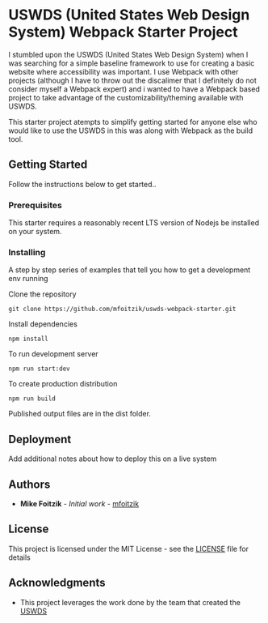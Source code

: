 # USWDS (United States Web Design System) Webpack Starter Project

I stumbled upon the USWDS (United States Web Design System) when I was searching for a simple baseline framework to use for creating a basic website where accessibility was important. I use Webpack with other projects (although I have to throw out the discalimer that I definitely do not consider myself a Webpack expert) and i wanted to have a Webpack based project to take advantage of the customizability/theming available with USWDS.

This starter project atempts to simplify getting started for anyone else who would like to use the USWDS in this was along with Webpack as the build tool.

## Getting Started

Follow the instructions below to get started..

### Prerequisites

This starter requires a reasonably recent LTS version of Nodejs be installed on your system.


### Installing

A step by step series of examples that tell you how to get a development env running

Clone the repository

```
git clone https://github.com/mfoitzik/uswds-webpack-starter.git
```

Install dependencies

```
npm install
```

To run development server
```
npm run start:dev
```

To create production distribution
```
npm run build
```
Published output files are in the dist folder.

## Deployment

Add additional notes about how to deploy this on a live system



## Authors

* **Mike Foitzik** - *Initial work* - [mfoitzik](https://github.com/mfoitzik)

## License

This project is licensed under the MIT License - see the [LICENSE](./LICENSE) file for details

## Acknowledgments

* This project leverages the work done by the team that created the <a href="https://designsystem.digital.gov/" target="_blank">USWDS</a>

